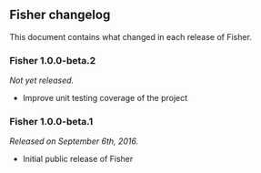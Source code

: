 ## Fisher changelog

This document contains what changed in each release of Fisher.

### Fisher 1.0.0-beta.2

*Not yet released.*

* Improve unit testing coverage of the project

### Fisher 1.0.0-beta.1

*Released on September 6th, 2016.*

* Initial public release of Fisher
